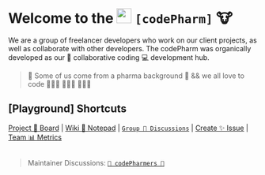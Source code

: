 # Welcome to the [<img src='https://codetracklift.github.io/codeTrackLift/logos/giphyPharma2Code.gif' alt='codeByPete logo' width='30'>](https://www.codebypete.com) **```[codePharm]```** 🐮

We are a group of freelancer developers who work on our client projects, as well as collaborate with other developers.  The codePharm was organically developed as our 🤝 collaborative coding 💻 development hub.

> 🧪 Some of us come from a pharma background 💊 && we all love to code 🧑🏻‍💻 👩🏼‍💻 👨🏻‍💻

## [Playground] Shortcuts

[Project 🤝 Board](https://github.com/orgs/codepharm/projects/1) | [Wiki 📝 Notepad](https://github.com/codepharm/playground/wiki) | [```Group 💬 Discussions```](https://github.com/codepharm/playground/discussions) | [Create ✨ Issue](https://github.com/codepharm/playground/issues) | [Team 📊 Metrics](https://github.com/codepharm/playground/pulse) 

##

> Maintainer Discussions: [```🐓 codePharmers 🚜```](https://github.com/orgs/codepharm/teams/codepharmers)
